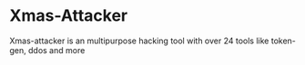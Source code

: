 # Xmas-Attacker
Xmas-attacker is an multipurpose hacking tool with over 24 tools like token-gen, ddos and more
